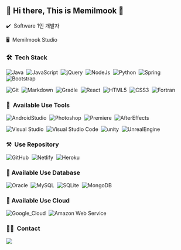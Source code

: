 ## 👋 Hi there, This is Memilmook 👋
✔️ &nbsp;Software 1인 개발자

🖥 &nbsp;Memilmook Studio

### 🛠 &nbsp;Tech Stack
![Java](https://img.shields.io/badge/-Java-007396?style=flat&logo=Java&logoColor=white)&nbsp;
![JavaScript](https://img.shields.io/badge/-JavaScript-F7DF1E?style=flat&logo=JavaScript&logoColor=white)&nbsp;
![jQuery](https://img.shields.io/badge/-jQuery-0769AD?style=flat&logo=jQuery&logoColor=white)&nbsp;
![NodeJs](https://img.shields.io/badge/-Node.Js-339933?style=flat&logo=Node.js&logoColor=white)&nbsp;
![Python](https://img.shields.io/badge/-Python-3776AB?style=flat&logo=python&logoColor=white)&nbsp;
![Spring](https://img.shields.io/badge/-Spring-6DB33F?style=flat&logo=spring&logoColor=white)&nbsp;
![Bootstrap](https://img.shields.io/badge/-Bootstrap-7952B3?style=flat&logo=bootstrap&logoColor=white)&nbsp;

![Git](https://img.shields.io/badge/-Git-F05032?style=flat&logo=git&logoColor=white)&nbsp;
![Markdown](https://img.shields.io/badge/-Markdown-000000?style=flat&logo=markdown&logoColor=white)&nbsp;
![Gradle](https://img.shields.io/badge/-Gradle-02303A?style=flat&logo=Gradle&logoColor=white)&nbsp;
![React](https://img.shields.io/badge/-React-61DAFB?style=flat&logo=React&logoColor=white)&nbsp;
![HTML5](https://img.shields.io/badge/-HTML5-E34F26?style=flat&logo=HTML5&logoColor=white)&nbsp;
![CSS3](https://img.shields.io/badge/-CSS3-1572B6?style=flat&logo=CSS3&logoColor=white)&nbsp;
![Fortran](https://img.shields.io/badge/-Fortran-734F96?style=flat&logo=Fortran&logoColor=white)&nbsp;

### 🔨 &nbsp;Available Use Tools
![AndroidStudio](https://img.shields.io/badge/-AndroidStudio-3DDC84?style=flat&logo=AndroidStudio&logoColor=white)&nbsp;
![Photoshop](https://img.shields.io/badge/-Photoshop-31A8FF?style=flat&logo=rstudio&logoColor=white)&nbsp;
![Premiere](https://img.shields.io/badge/-Adobe_Premiere_Pro-9999FF?style=flat&logo=AdobePremierepro&logoColor=white)&nbsp;
![AfterEffects](https://img.shields.io/badge/-Adobe_After_Effects-9999FF?style=flat&logo=AdobeAfterEffects&logoColor=white)&nbsp;

![Visual Studio ](https://img.shields.io/badge/-Visual%20Studio-5C2D91?style=flat&logo=visual-studio&logoColor=white)&nbsp;
![Visual Studio Code](https://img.shields.io/badge/-Visual%20Studio%20Code-007ACC?style=flat&logo=visual-studio-code&logoColor=white)&nbsp;
![unity](https://img.shields.io/badge/-Unity-000000?style=flat&logo=Unity&logoColor=white)&nbsp;
![UnrealEngine](https://img.shields.io/badge/-Unreal_Engine-0E1128?style=flat&logo=UnrealEngine&logoColor=white)&nbsp;
### ⚒ &nbsp;Use Repository
![GitHub](https://img.shields.io/badge/-GitHub-181717?style=flat&logo=GitHub&logoColor=white)&nbsp;
![Netlify](https://img.shields.io/badge/-Netlify-00C7B7?style=flat&logo=Netlify&logoColor=white)&nbsp;
![Heroku](https://img.shields.io/badge/-Heroku-430098?style=flat&logo=Heroku&logoColor=white)&nbsp;

### 🔨&nbsp;Available Use Database 
![Oracle](https://img.shields.io/badge/-Oracle-F80000?style=flat&logo=Oracle&logoColor=white)&nbsp;
![MySQL](https://img.shields.io/badge/-MySQL-4479A1?style=flat&logo=MySQL&logoColor=white)&nbsp;
![SQLite](https://img.shields.io/badge/-SQLite-003B57?style=flat&logo=SQLite&logoColor=white)&nbsp;
![MongoDB](https://img.shields.io/badge/-MongoDB-47A248?style=flat&logo=MongoDB&logoColor=white)&nbsp;

### 🔨&nbsp;Available Use Cloud 
![Google_Cloud](https://img.shields.io/badge/-Google_Cloud-4285F4?style=flat&logo=GoogleCloud&logoColor=white)&nbsp;
![Amazon Web Service](https://img.shields.io/badge/-Amazon_Web_Service-232F3E?style=flat&logo=AmazonAWS&logoColor=white)&nbsp;

<!--
<img src="https://img.shields.io/badge/Node.js-339933?style=flat-square&logo=Node.js&logoColor=white"/></a> &nbsp
-->


### 🤝🏻 &nbsp;Contact
<a href="mailto:apalfanr15@gmail.com"><img src="https://img.shields.io/badge/-apalfanr15@gmail.com-D14836?style=flat&logo=Gmail&logoColor=white"/></a>
